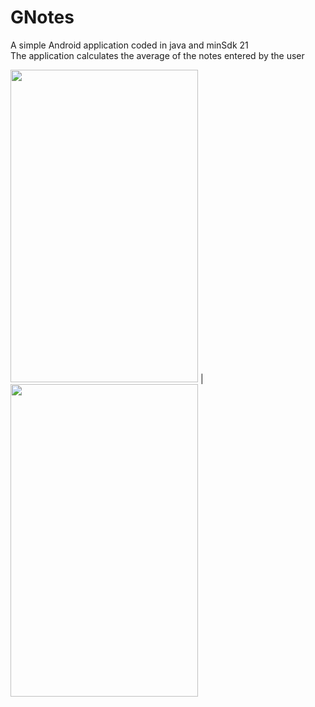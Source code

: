 # GNotes
A simple Android application coded in java and minSdk 21 <br>
The application calculates the average of the notes entered by the user

                       
<img src="https://user-images.githubusercontent.com/71232427/192485811-06481f2a-ec24-44f9-8435-c3277687ace6.jpg" width="300" height="500" > | <img src="https://user-images.githubusercontent.com/71232427/192486640-c63c9605-a1cf-43c1-a890-9b4fe403ea27.jpg" width="300" height="500" >


